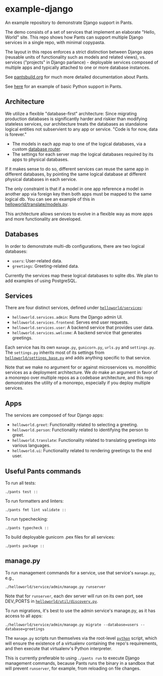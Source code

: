 # example-django

An example repository to demonstrate Django support in Pants.

The demo consists of a set of services that implement an elaborate "Hello, World" site.
This repo shows how Pants can support multiple Django services in a single repo, with
minimal copypasta.

The layout in this repos enforces a strict distinction between Django apps (reusable units of
functionality such as models and related views), vs. services ("projects" in Django parlance) -
deployable services composed of multiple apps and typically attached to one or more database instances.

See [pantsbuild.org](https://www.pantsbuild.org/) for much more detailed documentation about Pants.

See [here](https://github.com/pantsbuild/example-python) for an example of basic Python support in Pants.

## Architecture

We utilize a flexible "database-first" architecture: Since migrating production databases
is significantly harder and riskier than modifying stateless services, our architecture treats
the databases as standalone logical entities not subservient to any app or service.
"Code is for now, data is forever."

- The models in each app map to one of the logical databases, via a custom
  [database router](helloworld/util/per_app_db_router.py).
- The settings for each server map the logical databases required by its apps to physical databases.

If it makes sense to do so, different services can reuse the same app in different databases, by
pointing the same logical database at different physical databases in each service.

The only constraint is that if a model in one app reference a model in another app via foreign key
then both apps must be mapped to the same logical db. You can see an example of this in
[helloworld/translate/models.py](helloworld/translate/models.py).

This architecture allows services to evolve in a flexible way as more apps and more functionality
are developed.

## Databases

In order to demonstrate multi-db configurations, there are two logical databases:

- `users`: User-related data.
- `greetings`: Greeting-related data.

Currently the services map these logical databases to sqlite dbs.
We plan to add examples of using PostgreSQL.

## Services

 There are four distinct services, defined under [`helloworld/services`](helloworld/services):

- `helloworld.services.admin`: Runs the Django admin UI.
- `helloworld.services.frontend`: Serves end user requests.
- `helloworld.services.user`: A backend service that provides user data.
- `helloworld.services.welcome`: A backend service that generates greetings.

Each service has its own `manage.py`, `gunicorn.py`, `urls.py` and `settings.py`.
The `settings.py` inherits most of its settings from [`helloworld/settings_base.py`](helloworld/settings_base.py)
and adds anything specific to that service.

Note that we make no argument for or against microservices vs. monolithic services as a deployment
architecture. We *do* make an argument in favor of a monorepo over multiple repos as a codebase architecture,
and this repo demonstrates the utility of a monorepo, especially if you deploy multiple services.

## Apps

The services are composed of four Django apps:

- `helloworld.greet`: Functionality related to selecting a greeting.
- `helloworld.person`: Functionality related to identifying the person to greet.
- `helloworld.translate`: Functionality related to translating greetings into various languages.
- `helloworld.ui`: Functionality related to rendering greetings to the end user.

## Useful Pants commands

To run all tests:

```
./pants test ::
```

To run formatters and linters:

```
./pants fmt lint validate ::
```

To run typechecking:

```
./pants typecheck ::
```

To build deployable gunicorn .pex files for all services:

```
./pants package ::
```

## manage.py

To run management commands for a service, use that service's `manage.py`, e.g.,

```
./helloworld/service/admin/manage.py runserver
```

 Note that for `runserver`, each dev server will run on its own port, see DEV_PORTS in
[`helloworld/util/discovery.py`](helloworld/util/discovery.py).

To run migrations, it's best to use the admin service's manage.py, as it has access to
all apps:

```
./helloworld/service/admin/manage.py migrate --database=users --database=greetings
```

The `manage.py` scripts run themselves via the root-level [`python`](python) script, which
will ensure the existence of a virtualenv containing the repo's requirements, and then execute
that virtualenv's Python interpreter.

This is currently preferable to using `./pants run` to execute Django management commands, because
Pants runs the binary in a sandbox that will prevent `runserver`, for example, from reloading on
file changes.
